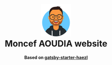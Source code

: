 <h1 align="center">
    <img alt="haezl" title="haezl" src="static/img/me.png" width="100"> </br>
    Moncef AOUDIA website
</h1>

<h4 align="center">
 Based on <a href="https://github.com/haezl/gatsby-starter-haezl" target="_blank">gatsby-starter-haezl</a>
</h4>